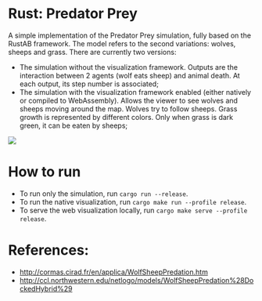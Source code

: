 # Rust: Predator Prey
A simple implementation of the Predator Prey simulation, fully based on the RustAB framework. The model refers to the second variations: wolves, sheeps and grass. 
There are currently two versions:
- The simulation without the visualization framework. Outputs are the interaction between 2 agents (wolf eats sheep) and animal death.
  At each output, its step number is associated;
- The simulation with the visualization framework enabled (either natively or compiled to WebAssembly). Allows the viewer to see wolves and sheeps moving around the map. Wolves try to follow sheeps. Grass growth is represented by different colors. Only when grass is dark green, it can be eaten by sheeps; 

![](predator-example.gif)

# How to run
- To run only the simulation, run `cargo run --release`.
- To run the native visualization, run `cargo make run --profile release`.
- To serve the web visualization locally, run `cargo make serve --profile release`.
  
# References:
- http://cormas.cirad.fr/en/applica/WolfSheepPredation.htm
- http://ccl.northwestern.edu/netlogo/models/WolfSheepPredation%28DockedHybrid%29